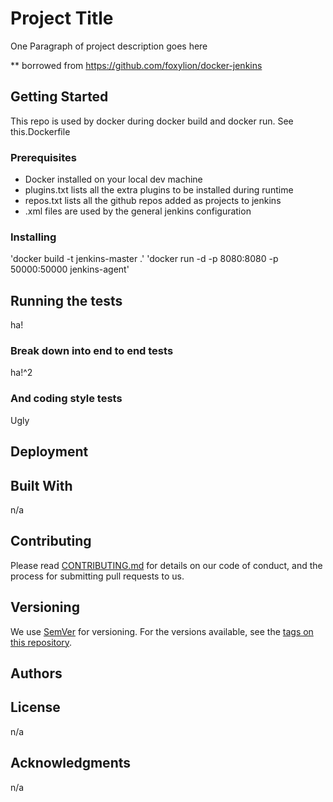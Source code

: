 
# Project Title



One Paragraph of project description goes here

** borrowed from https://github.com/foxylion/docker-jenkins

## Getting Started

This repo is used by docker during docker build and docker run.  See this.Dockerfile 

### Prerequisites

* Docker installed on your local dev machine
* plugins.txt lists all the extra plugins to be installed during runtime
* repos.txt lists all the github repos added as projects to jenkins
* .xml files are used by the general jenkins configuration

### Installing

'docker build -t jenkins-master .'
'docker run -d -p 8080:8080 -p 50000:50000 jenkins-agent'

## Running the tests

ha!

### Break down into end to end tests

ha!^2

### And coding style tests

Ugly

## Deployment



## Built With

n/a

## Contributing

Please read [CONTRIBUTING.md](https://gist.github.com/PurpleBooth/b24679402957c63ec426) for details on our code of conduct, and the process for submitting pull requests to us.

## Versioning

We use [SemVer](http://semver.org/) for versioning. For the versions available, see the [tags on this repository](https://github.com/your/project/tags). 

## Authors


## License

n/a

## Acknowledgments

n/a
